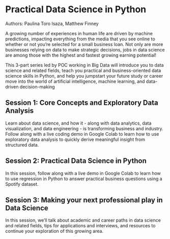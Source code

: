 # Practical Data Science in Python
Authors: Paulina Toro Isaza, Matthew Finney

A growing number of experiences in human life are driven by machine predictions, impacting everything from the media that you see online to whether or not you’re selected for a small business loan. Not only are more businesses relying on data to make strategic decisions, jobs in data science are among those with the highest and fastest growing earning potential!

This 3-part series led by POC working in Big Data will introduce you to data science and related fields, teach you practical and business-oriented data science skills in Python, and help you jumpstart your future study or career move into the world of artificial intelligence, machine learning, and data-driven decision-making

## Session 1: Core Concepts and Exploratory Data Analysis
Learn about data science, and how it - along with data analytics, data visualization, and data engineering - is transforming business and industry. Follow along with a live coding demo in Google Colab to learn how to use exploratory data analysis to quickly derive meaningful insight from structured data.

## Session 2: Practical Data Science in Python
In this session, follow along with a live demo in Google Colab to learn how to use regression in Python to answer practical business questions using a Spotify dataset.

## Session 3: Making your next professional play in Data Science
In this session, we’ll talk about academic and career paths in data science and related fields, tips for applications and interviews, and resources to continue your exploration of this growing area.
